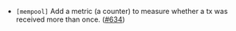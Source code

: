 - `[mempool]` Add a metric (a counter) to measure whether a tx was received more than once.
  ([\#634](https://github.com/cometbft/cometbft/pull/634))